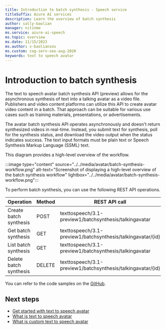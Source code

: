 ```yaml
---
title: Introduction to batch synthesis - Speech service
titleSuffix: Azure AI services
description: Learn the overview of batch synthesis
author: sally-baolian
manager: nitinme
ms.service: azure-ai-speech
ms.topic: overview
ms.date: 11/15/2023
ms.author: v-baolianzou
ms.custom: cog-serv-seo-aug-2020
keywords: text to speech avatar
---
```


# Introduction to batch synthesis

The text to speech avatar batch synthesis API (preview) allows for the asynchronous synthesis of text into a talking avatar as a video file. Publishers and video content platforms can utilize this API to create avatar video content in a batch. That approach can be suitable for various use cases such as training materials, presentations, or advertisements.

The avatar batch synthesis API operates asynchronously and doesn't return synthesized videos in real-time. Instead, you submit text for synthesis, poll for the synthesis status, and download the video output when the status indicates success. The text input formats must be plain text or Speech Synthesis Markup Language (SSML) text.

This diagram provides a high-level overview of the workflow.

:::image type="content" source="../../media/avatar/batch-synthesis-workflow.png" alt-text="Screenshot of displaying a high-level overview of the batch synthesis workflow" lightbox="../../media/avatar/batch-synthesis-workflow.png":::

To perform batch synthesis, you can use the following REST API operations.

| Operation            | Method  | REST API call                                      |
|----------------------|---------|---------------------------------------------------|
| Create batch synthesis | POST    | texttospeech/3.1-preview1/batchsynthesis/talkingavatar |
| Get batch synthesis    | GET     | texttospeech/3.1-preview1/batchsynthesis/talkingavatar/{id} |
| List batch synthesis   | GET     | texttospeech/3.1-preview1/batchsynthesis/talkingavatar |
| Delete batch synthesis | DELETE  | texttospeech/3.1-preview1/batchsynthesis/talkingavatar/{id} |

You can refer to the code samples on the [GitHub](https://github.com/Azure-Samples/cognitive-services-speech-sdk/tree/master/samples/batch-avatar).

## Next steps

* [Get started with text to speech avatar](get-started-avatar.md)
* [What is text to speech avatar](what-is-text-to-speech-avatar.md)
* [What is custom text to speech avatar](what-is-custom-tts-avatar.md)

